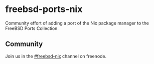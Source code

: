 # freebsd-ports-nix

Community effort of adding a port of the Nix package manager to the FreeBSD Ports Collection.

## Community

Join us in the [#freebsd-nix](https://webchat.freenode.net/#freebsd-nix) channel on freenode.
